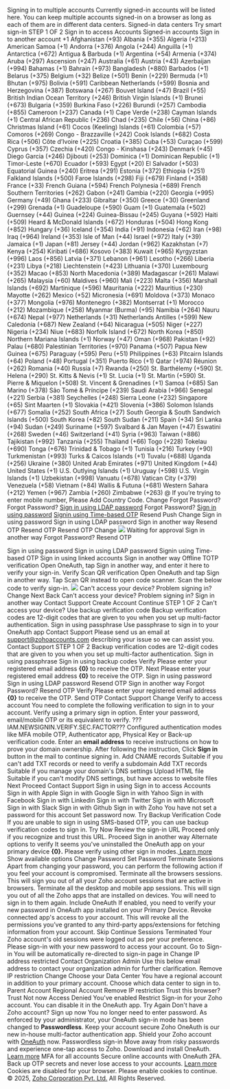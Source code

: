 [](https://accounts.zoho.com/signin?servicename=AaaServer&serviceurl=%2Fhome)
Signing in to multiple accounts
Currently signed-in accounts will be listed here. You can keep multiple accounts signed-in on a browser as long as each of them are in different data centers.
Signed-in data centers
Try smart sign-in
STEP 1 OF 2
Sign in
to access Accounts
Signed-in accounts
Sign in to another account
+1
Afghanistan (+93) Albania (+355) Algeria (+213) American Samoa (+1) Andorra (+376) Angola (+244) Anguilla (+1) Antarctica (+672) Antigua & Barbuda (+1) Argentina (+54) Armenia (+374) Aruba (+297) Ascension (+247) Australia (+61) Austria (+43) Azerbaijan (+994) Bahamas (+1) Bahrain (+973) Bangladesh (+880) Barbados (+1) Belarus (+375) Belgium (+32) Belize (+501) Benin (+229) Bermuda (+1) Bhutan (+975) Bolivia (+591) Caribbean Netherlands (+599) Bosnia and Herzegovina (+387) Botswana (+267) Bouvet Island (+47) Brazil (+55) British Indian Ocean Territory (+246) British Virgin Islands (+1) Brunei (+673) Bulgaria (+359) Burkina Faso (+226) Burundi (+257) Cambodia (+855) Cameroon (+237) Canada (+1) Cape Verde (+238) Cayman Islands (+1) Central African Republic (+236) Chad (+235) Chile (+56) China (+86) Christmas Island (+61) Cocos (Keeling) Islands (+61) Colombia (+57) Comoros (+269) Congo - Brazzaville (+242) Cook Islands (+682) Costa Rica (+506) Côte d’Ivoire (+225) Croatia (+385) Cuba (+53) Curaçao (+599) Cyprus (+357) Czechia (+420) Congo - Kinshasa (+243) Denmark (+45) Diego Garcia (+246) Djibouti (+253) Dominica (+1) Dominican Republic (+1) Timor-Leste (+670) Ecuador (+593) Egypt (+20) El Salvador (+503) Equatorial Guinea (+240) Eritrea (+291) Estonia (+372) Ethiopia (+251) Falkland Islands (+500) Faroe Islands (+298) Fiji (+679) Finland (+358) France (+33) French Guiana (+594) French Polynesia (+689) French Southern Territories (+262) Gabon (+241) Gambia (+220) Georgia (+995) Germany (+49) Ghana (+233) Gibraltar (+350) Greece (+30) Greenland (+299) Grenada (+1) Guadeloupe (+590) Guam (+1) Guatemala (+502) Guernsey (+44) Guinea (+224) Guinea-Bissau (+245) Guyana (+592) Haiti (+509) Heard & McDonald Islands (+672) Honduras (+504) Hong Kong (+852) Hungary (+36) Iceland (+354) India (+91) Indonesia (+62) Iran (+98) Iraq (+964) Ireland (+353) Isle of Man (+44) Israel (+972) Italy (+39) Jamaica (+1) Japan (+81) Jersey (+44) Jordan (+962) Kazakhstan (+7) Kenya (+254) Kiribati (+686) Kosovo (+383) Kuwait (+965) Kyrgyzstan (+996) Laos (+856) Latvia (+371) Lebanon (+961) Lesotho (+266) Liberia (+231) Libya (+218) Liechtenstein (+423) Lithuania (+370) Luxembourg (+352) Macao (+853) North Macedonia (+389) Madagascar (+261) Malawi (+265) Malaysia (+60) Maldives (+960) Mali (+223) Malta (+356) Marshall Islands (+692) Martinique (+596) Mauritania (+222) Mauritius (+230) Mayotte (+262) Mexico (+52) Micronesia (+691) Moldova (+373) Monaco (+377) Mongolia (+976) Montenegro (+382) Montserrat (+1) Morocco (+212) Mozambique (+258) Myanmar (Burma) (+95) Namibia (+264) Nauru (+674) Nepal (+977) Netherlands (+31) Netherlands Antilles (+599) New Caledonia (+687) New Zealand (+64) Nicaragua (+505) Niger (+227) Nigeria (+234) Niue (+683) Norfolk Island (+672) North Korea (+850) Northern Mariana Islands (+1) Norway (+47) Oman (+968) Pakistan (+92) Palau (+680) Palestinian Territories (+970) Panama (+507) Papua New Guinea (+675) Paraguay (+595) Peru (+51) Philippines (+63) Pitcairn Islands (+64) Poland (+48) Portugal (+351) Puerto Rico (+1) Qatar (+974) Réunion (+262) Romania (+40) Russia (+7) Rwanda (+250) St. Barthélemy (+590) St. Helena (+290) St. Kitts & Nevis (+1) St. Lucia (+1) St. Martin (+590) St. Pierre & Miquelon (+508) St. Vincent & Grenadines (+1) Samoa (+685) San Marino (+378) São Tomé & Príncipe (+239) Saudi Arabia (+966) Senegal (+221) Serbia (+381) Seychelles (+248) Sierra Leone (+232) Singapore (+65) Sint Maarten (+1) Slovakia (+421) Slovenia (+386) Solomon Islands (+677) Somalia (+252) South Africa (+27) South Georgia & South Sandwich Islands (+500) South Korea (+82) South Sudan (+211) Spain (+34) Sri Lanka (+94) Sudan (+249) Suriname (+597) Svalbard & Jan Mayen (+47) Eswatini (+268) Sweden (+46) Switzerland (+41) Syria (+963) Taiwan (+886) Tajikistan (+992) Tanzania (+255) Thailand (+66) Togo (+228) Tokelau (+690) Tonga (+676) Trinidad & Tobago (+1) Tunisia (+216) Turkey (+90) Turkmenistan (+993) Turks & Caicos Islands (+1) Tuvalu (+688) Uganda (+256) Ukraine (+380) United Arab Emirates (+971) United Kingdom (+44) United States (+1) U.S. Outlying Islands (+1) Uruguay (+598) U.S. Virgin Islands (+1) Uzbekistan (+998) Vanuatu (+678) Vatican City (+379) Venezuela (+58) Vietnam (+84) Wallis & Futuna (+681) Western Sahara (+212) Yemen (+967) Zambia (+260) Zimbabwe (+263)
@
If you’re trying to enter mobile number, Please Add Country Code.
Change
Forgot Password?
Forgot Password?
[Sign in using LDAP password](https://accounts.zoho.com/signin?servicename=AaaServer&serviceurl=%2Fhome) Forgot Password?
[Sign in using password](https://accounts.zoho.com/signin?servicename=AaaServer&serviceurl=%2Fhome)
[Signin using Time-based OTP](https://accounts.zoho.com/signin?servicename=AaaServer&serviceurl=%2Fhome)
Resend Push
Change
Sign in using password Sign in using LDAP password Sign in another way Resend OTP
Resend OTP
Resend OTP
Change
![](https://accounts.zoho.com/signin?servicename=AaaServer&serviceurl=%2Fhome)
Waiting for approval
Sign in another way Forgot Password? Resend OTP   

Sign in using password Sign in using LDAP password Signin using Time-based OTP Sign in using linked accounts
Sign in another way
Offline TOTP verification
Open OneAuth, tap Sign in another way, and enter it here to verify your sign-in.
Verify
Scan QR verification
Open OneAuth and tap Sign in another way. Tap Scan QR instead to open code scanner. Scan the below code to verify sign-in.
![](https://accounts.zoho.com/signin?servicename=AaaServer&serviceurl=%2Fhome)
Can't access your device?
Problem signing in?
Change
Next
Back
Can't access your device?
Problem signing in?
Sign in another way
Contact Support
Create Account
Continue
STEP 1 OF 2
Can't access your device?
Use backup verification code
Backup verification codes are 12-digit codes that are given to you when you set up multi-factor authentication.
Sign in using passphrase
Use passphrase to sign in to your OneAuth app
Contact Support
Please send us an email at support@zohoaccounts.com describing your issue so we can assist you.
Contact Support
STEP 1 OF 2
Backup verification codes are 12-digit codes that are given to you when you set up multi-factor authentication.
Sign in using passphrase
Sign in using backup codes
Verify
Please enter your registered email address **{0}** to receive the OTP.
Next
Please enter your registered email address **{0}** to receive the OTP.
Sign in using password Sign in using LDAP password Resend OTP
Sign in another way Forgot Password? Resend OTP
Verify
Please enter your registered email address **{0}** to receive the OTP.
Send OTP
Contact Support
Change
Verify to access account
You need to complete the following verification to sign in to your account.
Verify using a primary sign in option.
Enter your password, email/mobile OTP or its equivalent to verify.
???IAM.NEWSIGNIN.VERIFY.SEC.FACTOR???
Configured authentication modes like MFA mobile OTP, Authenticator app, Physical Key or Back-up verification code.
Enter an **email address** to receive instructions on how to prove your domain ownership.
After following the instruction, Click **Sign in** button in the mail to continue signing in.
Add CNAME records
Suitable if you can't add TXT records or need to verify a subdomain
Add TXT records
Suitable if you manage your domain's DNS settings
Upload HTML file
Suitable if you can't modify DNS settings, but have access to website files
Next Proceed
Contact Support
Sign in using
Sign in
to access Accounts
Sign in with Apple
Sign in with Google
Sign in with Yahoo
Sign in with Facebook
Sign in with Linkedin
Sign in with Twitter
Sign in with Microsoft
Sign in with Slack
Sign in with Github
Sign in with Zoho
You have not set a password for this account Set password now.
Try Backup Verification Code
If you are unable to sign in using SMS-based OTP, you can use backup verification codes to sign in.
Try Now
Review the sign-in URL
Proceed only if you recognize and trust this URL. 
Proceed Sign in another way
Alternate options to verify
It seems you've uninstalled the OneAuth app on your primary device **{0}.** Please verify using other sign in modes.[ Learn more](https://accounts.zoho.com/{1})
Show available options
Change Password
Set Password
Terminate Sessions
Apart from changing your password, you can perform the following action if you feel your account is compromised.
Terminate all the browsers sessions. This will sign you out of all your Zoho account sessions that are active in browsers.
Terminate all the desktop and mobile app sessions. This will sign you out of all the Zoho apps that are installed on devices. You will need to sign in to them again.
Include OneAuth
If enabled, you need to verify your new password in OneAuth app installed on your Primary Device.
Revoke connected app's access to your account. This will revoke all the permissions you’ve granted to any third-party apps/extensions for fetching information from your account.
Skip Continue
Sessions Terminated
Your Zoho account's old sessions were logged out as per your preference. Please sign-in with your new password to access your account.
Go to Sign-in
You will be automatically re-directed to sign-in page in 
Change
IP address restricted
Contact Organization Admin
Use this below email address to contact your organization admin for further clarification.
Remove IP restriction
Change
Choose your Data Center
You have a regional account in addition to your primary account. Choose which data center to sign in to.
Parent Account
Regional Account
Remove IP restriction
Trust this browser?
Trust Not now
Access Denied
You've enabled Restrict Sign-in for your Zoho account. You can disable it in the OneAuth app.
Try Again
Don't have a Zoho account? Sign up now
You no longer need to enter password. As enforced by your administrator, your OneAuth sign-in mode has been changed to **Passwordless**.
Keep your account secure
Zoho OneAuth is our new in-house multi-factor authentication app. Shield your Zoho account with [OneAuth](https://www.zoho.com/accounts/oneauth.html?utm_source=tfa-banner-accounts&utm_medium=web&utm_campaign=oenauth-ms) now.
Passwordless sign-in
Move away from risky passwords and experience one-tap access to Zoho. Download and install OneAuth. 
[Learn more](https://zoho.to/za_signin_oa_rp)
MFA for all accounts
Secure online accounts with OneAuth 2FA. Back up OTP secrets and never lose access to your accounts. 
[Learn more](https://zurl.to/ZS_oaauthenticator)
Cookies are disabled for your browser. Please enable cookies to continue.
© 2025, [Zoho Corporation Pvt. Ltd.](http://www.zohocorp.com/) All Rights Reserved. 

